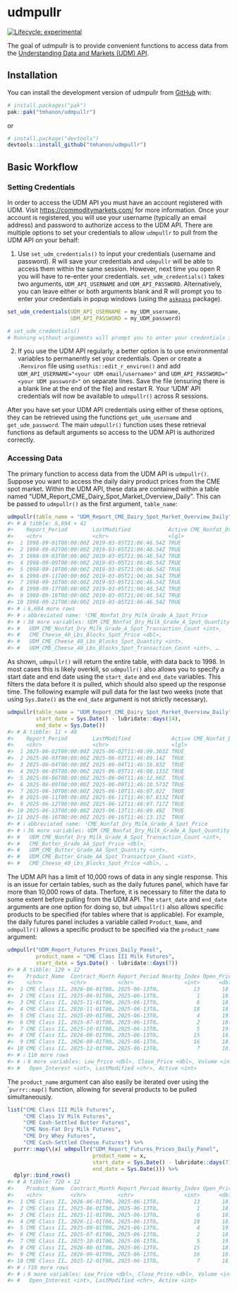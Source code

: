 
<!-- README.md is generated from README.Rmd. Please edit that file -->

# udmpullr

<!-- badges: start -->

[![Lifecycle:
experimental](https://img.shields.io/badge/lifecycle-experimental-orange.svg)](https://lifecycle.r-lib.org/articles/stages.html#experimental)
<!-- badges: end -->

The goal of udmpullr is to provide convenient functions to access data
from the [Understanding Data and Markets (UDM)
API](https://commoditymarkets.com/).

## Installation

You can install the development version of udmpullr from
[GitHub](https://github.com/) with:

``` r
# install.packages("pak")
pak::pak("tmhanon/udmpullr")
```

or

``` r
# install.package("devtools")
devtools::install_github("tmhanon/udmpullr")
```

## Basic Workflow

### Setting Credentials

In order to access the UDM API you must have an account registered with
UDM. Visit <https://commoditymarkets.com/> for more information. Once
your account is registered, you will use your username (typically an
email address) and password to authorize access to the UDM API. There
are multiple options to set your credentials to allow `udmpullr` to pull
from the UDM API on your behalf:

1.  Use `set_udm_credentials()` to input your credentials (username and
    password). R will save your credentials and `udmpullr` will be able
    to access them within the same session. However, next time you open
    R you will have to re-enter your credentials.
    `set_udm_credentials()` takes two arguments, `UDM_API_USERNAME` and
    `UDM_API_PASSWORD`. Alternatively, you can leave either or both
    arguments blank and R will prompt you to enter your credentials in
    popup windows (using the
    [`askpass`](https://github.com/r-lib/askpass) package).

``` r
set_udm_credentials(UDM_API_USERNAME = my_UDM_username,
                    UDM_API_PASSWORD = my_UDM_password)

# set_udm_credentials()
# Running without arguments will prompt you to enter your credentials in a popup window.
```

2.  If you use the UDM API regularly, a better option is to use
    environmental variables to permanently set your credentials. Open or
    create a `.Renviron` file using `usethis::edit_r_environ()` and add
    `UDM_API_USERNAME="<your UDM email/username>"` and
    `UDM_API_PASSWORD="<your UDM password>"` on separate lines. Save the
    file (ensuring there is a blank line at the end of the file) and
    restart R. Your ‘UDM’ API credentials will now be available to
    `udmpullr()` across R sessions.

After you have set your UDM API credentials using either of these
options, they can be retrieved using the functions `get_udm_username`
and `get_udm_password`. The main `udmpullr()` function uses these
retrieval functions as default arguments so access to the UDM API is
authorized correctly.

### Accessing Data

The primary function to access data from the UDM API is `udmpullr()`.
Suppose you want to access the daily dairy product prices from the CME
spot market. Within the UDM API, these data are contained within a table
named “UDM_Report_CME_Dairy_Spot_Market_Overview_Daily”. This can be
passed to `udmpullr()` as the first argument, `table_name`:

``` r
udmpullr(table_name = "UDM_Report_CME_Dairy_Spot_Market_Overview_Daily")
#> # A tibble: 6,694 × 42
#>    Report_Period        LastModified            Active CME_Nonfat_Dry_Milk_Gra…¹
#>    <chr>                <chr>                   <lgl>                      <dbl>
#>  1 1998-09-01T00:00:00Z 2019-03-05T21:06:46.54Z TRUE                        1.1 
#>  2 1998-09-02T00:00:00Z 2019-03-05T21:06:46.54Z TRUE                        1.12
#>  3 1998-09-03T00:00:00Z 2019-03-05T21:06:46.54Z TRUE                        1.13
#>  4 1998-09-09T00:00:00Z 2019-03-05T21:06:46.54Z TRUE                       NA   
#>  5 1998-09-10T00:00:00Z 2019-03-05T21:06:46.54Z TRUE                       NA   
#>  6 1998-09-11T00:00:00Z 2019-03-05T21:06:46.54Z TRUE                        1.16
#>  7 1998-09-16T00:00:00Z 2019-03-05T21:06:46.54Z TRUE                        1.16
#>  8 1998-09-17T00:00:00Z 2019-03-05T21:06:46.54Z TRUE                        1.16
#>  9 1998-09-18T00:00:00Z 2019-03-05T21:06:46.54Z TRUE                        1.16
#> 10 1998-09-21T00:00:00Z 2019-03-05T21:06:46.54Z TRUE                        1.16
#> # ℹ 6,684 more rows
#> # ℹ abbreviated name: ¹​CME_Nonfat_Dry_Milk_Grade_A_Spot_Price
#> # ℹ 38 more variables: UDM_CME_Nonfat_Dry_Milk_Grade_A_Spot_Quantity <int>,
#> #   UDM_CME_Nonfat_Dry_Milk_Grade_A_Spot_Transaction_Count <int>,
#> #   CME_Cheese_40_Lbs_Blocks_Spot_Price <dbl>,
#> #   UDM_CME_Cheese_40_Lbs_Blocks_Spot_Quantity <int>,
#> #   UDM_CME_Cheese_40_Lbs_Blocks_Spot_Transaction_Count <int>, …
```

As shown, `udmpullr()` will return the entire table, with data back to
1998. In most cases this is likely overkill, so `udmpullr()` also allows
you to specify a start date and end date using the `start_date` and
`end_date` variables. This filters the data before it is pulled, which
should also speed up the response time. The following example will pull
data for the last two weeks (note that using `Sys.Date()` as the
`end_date` argument is not strictly necessary).

``` r
udmpullr(table_name = "UDM_Report_CME_Dairy_Spot_Market_Overview_Daily",
         start_date = Sys.Date() - lubridate::days(14),
         end_date = Sys.Date())
#> # A tibble: 11 × 40
#>    Report_Period        LastModified             Active CME_Nonfat_Dry_Milk_Gr…¹
#>    <chr>                <chr>                    <lgl>                     <dbl>
#>  1 2025-06-02T00:00:00Z 2025-06-02T11:46:09.303Z TRUE                       1.29
#>  2 2025-06-03T00:00:00Z 2025-06-03T11:46:09.14Z  TRUE                       1.28
#>  3 2025-06-04T00:00:00Z 2025-06-04T11:46:16.03Z  TRUE                       1.27
#>  4 2025-06-05T00:00:00Z 2025-06-05T11:46:08.133Z TRUE                       1.26
#>  5 2025-06-06T00:00:00Z 2025-06-06T11:46:12.66Z  TRUE                       1.26
#>  6 2025-06-09T00:00:00Z 2025-06-09T11:46:10.573Z TRUE                       1.26
#>  7 2025-06-10T00:00:00Z 2025-06-10T11:46:07.82Z  TRUE                       1.26
#>  8 2025-06-11T00:00:00Z 2025-06-11T11:46:07.813Z TRUE                       1.26
#>  9 2025-06-12T00:00:00Z 2025-06-12T11:46:07.717Z TRUE                       1.26
#> 10 2025-06-13T00:00:00Z 2025-06-13T11:46:09.49Z  TRUE                       1.27
#> 11 2025-06-16T00:00:00Z 2025-06-16T11:46:13.15Z  TRUE                       1.27
#> # ℹ abbreviated name: ¹​CME_Nonfat_Dry_Milk_Grade_A_Spot_Price
#> # ℹ 36 more variables: UDM_CME_Nonfat_Dry_Milk_Grade_A_Spot_Quantity <int>,
#> #   UDM_CME_Nonfat_Dry_Milk_Grade_A_Spot_Transaction_Count <int>,
#> #   CME_Butter_Grade_AA_Spot_Price <dbl>,
#> #   UDM_CME_Butter_Grade_AA_Spot_Quantity <int>,
#> #   UDM_CME_Butter_Grade_AA_Spot_Transaction_Count <int>,
#> #   CME_Cheese_40_Lbs_Blocks_Spot_Price <dbl>, …
```

The UDM API has a limit of 10,000 rows of data in any single response.
This is an issue for certain tables, such as the daily futures panel,
which have far more than 10,000 rows of data. Therfore, it is necessary
to filter the data to some extent before pulling from the UDM API. The
`start_date` and `end_date` arguments are one option for doing so, but
`udmpullr()` also allows specific products to be specified (for tables
where that is applicable). For example, the daily futures panel includes
a variable called `Product_Name`, and `udmpullr()` allows a specific
product to be specified via the `product_name` argument:

``` r
udmpullr("UDM_Report_Futures_Prices_Daily_Panel",
         product_name = "CME Class III Milk Futures",
         start_date = Sys.Date() - lubridate::days(7))
#> # A tibble: 120 × 12
#>    Product_Name  Contract_Month Report_Period Nearby_Index Open_Price High_Price
#>    <chr>         <chr>          <chr>                <int>      <dbl>      <dbl>
#>  1 CME Class II… 2026-06-01T00… 2025-06-13T0…           13       18.3       18.3
#>  2 CME Class II… 2025-06-01T00… 2025-06-13T0…            1       18.8       18.8
#>  3 CME Class II… 2025-11-01T00… 2025-06-13T0…            6       18.9       18.9
#>  4 CME Class II… 2026-11-01T00… 2025-06-13T0…           18       18.4       18.4
#>  5 CME Class II… 2025-09-01T00… 2025-06-13T0…            4       19.2       19.4
#>  6 CME Class II… 2025-07-01T00… 2025-06-13T0…            2       18.2       18.4
#>  7 CME Class II… 2025-10-01T00… 2025-06-13T0…            5       19.3       19.3
#>  8 CME Class II… 2026-08-01T00… 2025-06-13T0…           15       18.4       18.4
#>  9 CME Class II… 2026-09-01T00… 2025-06-13T0…           16       18.4       18.4
#> 10 CME Class II… 2025-12-01T00… 2025-06-13T0…            7       18.8       18.8
#> # ℹ 110 more rows
#> # ℹ 6 more variables: Low_Price <dbl>, Close_Price <dbl>, Volume <int>,
#> #   Open_Interest <int>, LastModified <chr>, Active <int>
```

The `product_name` argument can also easily be iterated over using the
\``purrr::map()` function, allowing for several products to be pulled
simultaneously.

``` r
list("CME Class III Milk Futures",
     "CME Class IV Milk Futures",
     "CME Cash-Settled Butter Futures",
     "CME Non-Fat Dry Milk Futures",
     "CME Dry Whey Futures",
     "CME Cash-Settled Cheese Futures") %>%
  purrr::map(\(x) udmpullr("UDM_Report_Futures_Prices_Daily_Panel",
                           product_name = x,
                           start_date = Sys.Date() - lubridate::days(7),
                           end_date = Sys.Date())) %>%
  dplyr::bind_rows()
#> # A tibble: 720 × 12
#>    Product_Name  Contract_Month Report_Period Nearby_Index Open_Price High_Price
#>    <chr>         <chr>          <chr>                <int>      <dbl>      <dbl>
#>  1 CME Class II… 2026-06-01T00… 2025-06-13T0…           13       18.3       18.3
#>  2 CME Class II… 2025-06-01T00… 2025-06-13T0…            1       18.8       18.8
#>  3 CME Class II… 2025-11-01T00… 2025-06-13T0…            6       18.9       18.9
#>  4 CME Class II… 2026-11-01T00… 2025-06-13T0…           18       18.4       18.4
#>  5 CME Class II… 2025-09-01T00… 2025-06-13T0…            4       19.2       19.4
#>  6 CME Class II… 2025-07-01T00… 2025-06-13T0…            2       18.2       18.4
#>  7 CME Class II… 2025-10-01T00… 2025-06-13T0…            5       19.3       19.3
#>  8 CME Class II… 2026-08-01T00… 2025-06-13T0…           15       18.4       18.4
#>  9 CME Class II… 2026-09-01T00… 2025-06-13T0…           16       18.4       18.4
#> 10 CME Class II… 2025-12-01T00… 2025-06-13T0…            7       18.8       18.8
#> # ℹ 710 more rows
#> # ℹ 6 more variables: Low_Price <dbl>, Close_Price <dbl>, Volume <int>,
#> #   Open_Interest <int>, LastModified <chr>, Active <int>
```
